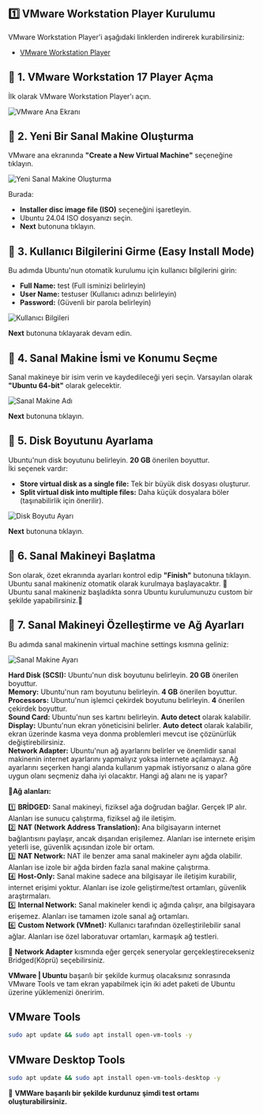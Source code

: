 ## 1️⃣ VMware Workstation Player Kurulumu
VMware Workstation Player'i aşağıdaki linklerden indirerek kurabilirsiniz:
- [VMware Workstation Player](https://www.vmware.com/products/workstation-player.html)

## 📌 **1. VMware Workstation 17 Player Açma**  
İlk olarak VMware Workstation Player'ı açın.

![VMware Ana Ekranı](images/vm-setup0.png)

## 📌 **2. Yeni Bir Sanal Makine Oluşturma**  
VMware ana ekranında **"Create a New Virtual Machine"** seçeneğine tıklayın.

![Yeni Sanal Makine Oluşturma](images/vm-setup1.png)

Burada:
- **Installer disc image file (ISO)** seçeneğini işaretleyin.
- Ubuntu 24.04 ISO dosyanızı seçin.
- **Next** butonuna tıklayın.

## 📌 **3. Kullanıcı Bilgilerini Girme (Easy Install Mode)**  
Bu adımda Ubuntu'nun otomatik kurulumu için kullanıcı bilgilerini girin:

- **Full Name:** test (Full isminizi belirleyin)  
- **User Name:** testuser (Kullanıcı adınızı belirleyin)  
- **Password:** (Güvenli bir parola belirleyin)  

![Kullanıcı Bilgileri](images/vm-setup2.png)

**Next** butonuna tıklayarak devam edin.

## 📌 **4. Sanal Makine İsmi ve Konumu Seçme**  
Sanal makineye bir isim verin ve kaydedileceği yeri seçin. Varsayılan olarak **"Ubuntu 64-bit"** olarak gelecektir. 

![Sanal Makine Adı](images/vm-setup3.png)

**Next** butonuna tıklayın.

## 📌 **5. Disk Boyutunu Ayarlama**  
Ubuntu'nun disk boyutunu belirleyin. **20 GB** önerilen boyuttur.  
İki seçenek vardır:
- **Store virtual disk as a single file:** Tek bir büyük disk dosyası oluşturur.
- **Split virtual disk into multiple files:** Daha küçük dosyalara böler (taşınabilirlik için önerilir).

![Disk Boyutu Ayarı](images/vm-setup4.png)

**Next** butonuna tıklayın.

## 📌 **6. Sanal Makineyi Başlatma**  
Son olarak, özet ekranında ayarları kontrol edip **"Finish"** butonuna tıklayın.  
Ubuntu sanal makineniz otomatik olarak kurulmaya başlayacaktır. 🎉  
Ubuntu sanal makineniz başladıkta sonra Ubuntu kurulumunuzu custom bir şekilde yapabilirsiniz.🎉  

## 📌 **7. Sanal Makineyi Özelleştirme ve Ağ Ayarları** 
Bu adımda sanal makinenin virtual machine settings kısmına geliniz:

![Sanal Makine Ayarı](images/vm-setup5.png)

**Hard Disk (SCSI):** Ubuntu'nun disk boyutunu belirleyin. **20 GB** önerilen boyuttur.  
**Memory:** Ubuntu'nun ram boyutunu belirleyin. **4 GB** önerilen boyuttur.  
**Processors:** Ubuntu'nun işlemci çekirdek boyutunu belirleyin. **4** önerilen çekirdek boyuttur.  
**Sound Card:** Ubuntu'nun ses kartını belirleyin. **Auto detect** olarak kalabilir.  
**Display:** Ubuntu'nun ekran yöneticisini belirler. **Auto detect** olarak kalabilir, ekran üzerinde kasma veya donma problemleri mevcut ise çözünürlük değiştirebilirsiniz.  
**Network Adapter:** Ubuntu'nun ağ ayarlarını belirler ve önemlidir sanal makinenin internet ayarlarını yapmalıyız yoksa internete açılamayız. Ağ ayarlarını seçerken hangi alanda kullanım yapmak istiyorsanız o alana göre uygun olanı seçmeniz daha iyi olacaktır. Hangi ağ alanı ne iş yapar? 

📌**Ağ alanları:**

1️⃣ **BRİDGED:** Sanal makineyi, fiziksel ağa doğrudan bağlar. Gerçek IP alır. Alanları ise sunucu çalıştırma, fiziksel ağ ile iletişim.  
2️⃣ **NAT (Network Address Translation):** Ana bilgisayarın internet bağlantısını paylaşır, ancak dışarıdan erişilemez. Alanları ise internete erişim yeterli ise, güvenlik açısından izole bir ortam.  
3️⃣ **NAT Network:** NAT ile benzer ama sanal makineler aynı ağda olabilir. Alanları ise izole bir ağda birden fazla sanal makine çalıştırma.  
4️⃣ **Host-Only:** Sanal makine sadece ana bilgisayar ile iletişim kurabilir, internet erişimi yoktur. Alanları ise izole geliştirme/test ortamları, güvenlik araştırmaları.  
5️⃣ **Internal Network:** Sanal makineler kendi iç ağında çalışır, ana bilgisayara erişemez. Alanları ise tamamen izole sanal ağ ortamları.  
6️⃣ **Custom Network (VMnet):** Kullanıcı tarafından özelleştirilebilir sanal ağlar. Alanları ise özel laboratuvar ortamları, karmaşık ağ testleri.  

📌 **Network Adapter** kısmında eğer gerçek seneryolar gerçekleştirecekseniz Bridged(Köprü) seçebilirsiniz.

**VMware | Ubuntu** başarılı bir şekilde kurmuş olacaksınız sonrasında VMware Tools ve tam ekran yapabilmek için iki adet paketi de Ubuntu üzerine yüklemenizi öneririm. 

## VMware Tools
```bash
sudo apt update && sudo apt install open-vm-tools -y
```
## VMware Desktop Tools
```bash
sudo apt update && sudo apt install open-vm-tools-desktop -y
```

🥳 **VMWare başarılı bir şekilde kurdunuz şimdi test ortamı oluşturabilirsiniz.**
